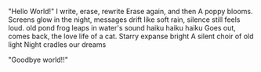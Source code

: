 "Hello World!"
I write, erase, rewrite
Erase again, and then
A poppy blooms.
Screens glow in the night,
messages drift like soft rain,
silence still feels loud.
old pond
frog leaps in
water's sound
haiku
haiku
haiku
Goes out,
comes back,
the love life of a cat.
Starry expanse bright
A silent choir of old light
Night cradles our dreams



"Goodbye world!!"